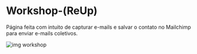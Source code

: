 # Workshop-(ReUp)
Página feita com intuito de capturar e-mails e salvar o contato no Mailchimp para enviar e-mails coletivos.

<div style="display: inline_block">
  <img align="center" alt="img workshop" src="https://media.discordapp.net/attachments/685653472640630836/1006267567414984764/unknown.png?width=620&height=493" >
</div>
